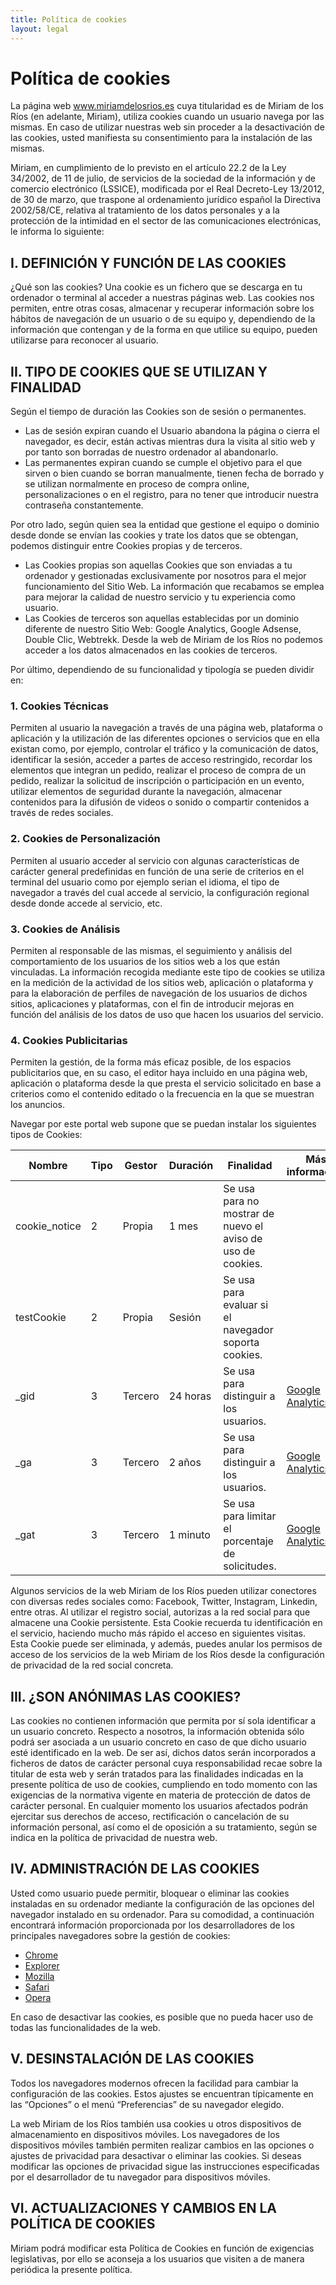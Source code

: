 ```yaml
---
title: Política de cookies
layout: legal
---
```

# Política de cookies

La página web www.miriamdelosrios.es cuya titularidad es de Miriam de los Ríos (en adelante, Miriam), utiliza cookies cuando un usuario navega por las mismas. En caso de utilizar nuestras web sin proceder a la desactivación de las cookies, usted manifiesta su consentimiento para la instalación de las mismas.

Miriam, en cumplimiento de lo previsto en el artículo 22.2 de la Ley 34/2002, de 11 de julio, de servicios de la sociedad de la información y de comercio electrónico (LSSICE), modificada por el Real Decreto-Ley 13/2012, de 30 de marzo, que traspone al ordenamiento jurídico español la Directiva 2002/58/CE, relativa al tratamiento de los datos personales y a la protección de la intimidad en el sector de las comunicaciones electrónicas, le informa lo siguiente:

## I. DEFINICIÓN Y FUNCIÓN DE LAS COOKIES

¿Qué son las cookies? Una cookie es un fichero que se descarga en tu ordenador o terminal al acceder a nuestras páginas web. Las cookies nos permiten, entre otras cosas, almacenar y recuperar información sobre los hábitos de navegación de un usuario o de su equipo y, dependiendo de la información que contengan y de la forma en que utilice su equipo, pueden utilizarse para reconocer al usuario.

## II. TIPO DE COOKIES QUE SE UTILIZAN Y FINALIDAD

Según el tiempo de duración las Cookies son de sesión o permanentes.

- Las de sesión expiran cuando el Usuario abandona la página o cierra el navegador, es decir, están activas mientras dura la visita al sitio web y por tanto son borradas de nuestro ordenador al abandonarlo.
- Las permanentes expiran cuando se cumple el objetivo para el que sirven o bien cuando se borran manualmente, tienen fecha de borrado y se utilizan normalmente en proceso de compra online, personalizaciones o en el registro, para no tener que introducir nuestra contraseña constantemente.

Por otro lado, según quien sea la entidad que gestione el equipo o dominio desde donde se envían las cookies y trate los datos que se obtengan, podemos distinguir entre Cookies propias y de terceros.

- Las Cookies propias son aquellas Cookies que son enviadas a tu ordenador y gestionadas exclusivamente por nosotros para el mejor funcionamiento del Sitio Web. La información que recabamos se emplea para mejorar la calidad de nuestro servicio y tu experiencia como usuario.
- Las Cookies de terceros son aquellas establecidas por un dominio diferente de nuestro Sitio Web: Google Analytics, Google Adsense, Double Clic, Webtrekk. Desde la web de Miriam de los Ríos no podemos acceder a los datos almacenados en las cookies de terceros.

Por último, dependiendo de su funcionalidad y tipología se pueden dividir en:

### 1. Cookies Técnicas

Permiten al usuario la navegación a través de una página web, plataforma o aplicación y la utilización de las diferentes opciones o servicios que en ella existan como, por ejemplo, controlar el tráfico y la comunicación de datos, identificar la sesión, acceder a partes de acceso restringido, recordar los elementos que integran un pedido, realizar el proceso de compra de un pedido, realizar la solicitud de inscripción o participación en un evento, utilizar elementos de seguridad durante la navegación, almacenar contenidos para la difusión de videos o sonido o compartir contenidos a través de redes sociales.

### 2. Cookies de Personalización

Permiten al usuario acceder al servicio con algunas características de carácter general predefinidas en función de una serie de criterios en el terminal del usuario como por ejemplo serian el idioma, el tipo de navegador a través del cual accede al servicio, la configuración regional desde donde accede al servicio, etc.

### 3. Cookies de Análisis

Permiten al responsable de las mismas, el seguimiento y análisis del comportamiento de los usuarios de los sitios web a los que están vinculadas. La información recogida mediante este tipo de cookies se utiliza en la medición de la actividad de los sitios web, aplicación o plataforma y para la elaboración de perfiles de navegación de los usuarios de dichos sitios, aplicaciones y plataformas, con el fin de introducir mejoras en función del análisis de los datos de uso que hacen los usuarios del servicio.

### 4. Cookies Publicitarias

Permiten la gestión, de la forma más eficaz posible, de los espacios publicitarios que, en su caso, el editor haya incluido en una página web, aplicación o plataforma desde la que presta el servicio solicitado en base a criterios como el contenido editado o la frecuencia en la que se muestran los anuncios.

Navegar por este portal web supone que se puedan instalar los siguientes tipos de Cookies:

<table class="table text-soft-white"><thead>
    <tr>
        <th>Nombre</th>
        <th>Tipo</th>
        <th>Gestor</th>
        <th>Duración</th>
        <th>Finalidad</th>
        <th>Más información</th>
    </tr>
    </thead><tbody>
    <tr>
        <td>cookie_notice</td>
        <td>2</td>
        <td>Propia</td>
        <td>1 mes</td>
        <td>Se usa para no mostrar de nuevo el aviso de uso de cookies.</td>
        <td></td>
    </tr>
    <tr>
        <td>testCookie</td>
        <td>2</td>
        <td>Propia</td>
        <td>Sesión</td>
        <td>Se usa para evaluar si el navegador soporta cookies.</td>
        <td></td>
    </tr>
    <tr>
        <td>_gid</td>
        <td>3</td>
        <td>Tercero</td>
        <td>24 horas</td>
        <td>Se usa para distinguir a los usuarios.</td>
        <td><a href="https://developers.google.com/analytics/devguides/collection/gtagjs/cookie-usage?hl=es" target="_blank">Google Analytics</a></td>
    </tr>
    <tr>
        <td>_ga</td>
        <td>3</td>
        <td>Tercero</td>
        <td>2 años</td>
        <td>Se usa para distinguir a los usuarios.</td>
        <td><a href="https://developers.google.com/analytics/devguides/collection/gtagjs/cookie-usage?hl=es" target="_blank">Google Analytics</a></td>
    </tr>
    <tr>
        <td>_gat</td>
        <td>3</td>
        <td>Tercero</td>
        <td>1 minuto</td>
        <td>Se usa para limitar el porcentaje de solicitudes.</td>
        <td><a href="https://developers.google.com/analytics/devguides/collection/gtagjs/cookie-usage?hl=es" target="_blank">Google Analytics</a></td>
    </tr>
</tbody></table>

Algunos servicios de la web Miriam de los Ríos pueden utilizar conectores con diversas redes sociales como: Facebook, Twitter, Instagram, Linkedin, entre otras. Al utilizar el registro social, autorizas a la red social para que almacene una Cookie persistente. Esta Cookie recuerda tu identificación en el servicio, haciendo mucho más rápido el acceso en siguientes visitas. Esta Cookie puede ser eliminada, y además, puedes anular los permisos de acceso de los servicios de la web Miriam de los Ríos desde la configuración de privacidad de la red social concreta.

## III. ¿SON ANÓNIMAS LAS COOKIES?

Las cookies no contienen información que permita por sí sola identificar a un usuario concreto. Respecto a nosotros, la información obtenida sólo podrá ser asociada a un usuario concreto en caso de que dicho usuario esté identificado en la web. De ser así, dichos datos serán incorporados a ficheros de datos de carácter personal cuya responsabilidad recae sobre la titular de esta web y serán tratados para las finalidades indicadas en la presente política de uso de cookies, cumpliendo en todo momento con las exigencias de la normativa vigente en materia de protección de datos de carácter personal. En cualquier momento los usuarios afectados podrán ejercitar sus derechos de acceso, rectificación o cancelación de su información personal, así como el de oposición a su tratamiento, según se indica en la política de privacidad de nuestra web.

## IV. ADMINISTRACIÓN DE LAS COOKIES

Usted como usuario puede permitir, bloquear o eliminar las cookies instaladas en su ordenador mediante la configuración de las opciones del navegador instalado en su ordenador. Para su comodidad, a continuación encontrará información proporcionada por los desarrolladores de los principales navegadores sobre la gestión de cookies:

- <a href="http://support.google.com/chrome/bin/answer.py?hl=es&answer=95647" target="_blank">Chrome</a>
- <a href="http://windows.microsoft.com/es-es/windows-vista/block-or-allow-cookies" target="_blank">Explorer</a>
- <a href="https://support.mozilla.org/es/kb/habilitar-y-deshabilitar-cookies-sitios-web-rastrear-preferencias" target="_blank">Mozilla</a>
- <a href="http://support.apple.com/kb/ph5042" target="_blank">Safari</a>
- <a href="http://help.opera.com/Windows/11.50/es-ES/cookies.html" target="_blank">Opera</a>

En caso de desactivar las cookies, es posible que no pueda hacer uso de todas las funcionalidades de la web.

## V. DESINSTALACIÓN DE LAS COOKIES

Todos los navegadores modernos ofrecen la facilidad para cambiar la configuración de las cookies. Estos ajustes se encuentran típicamente en las “Opciones” o el menú “Preferencias” de su navegador elegido.

La web Miriam de los Ríos también usa cookies u otros dispositivos de almacenamiento en dispositivos móviles. Los navegadores de los dispositivos móviles también permiten realizar cambios en las opciones o ajustes de privacidad para desactivar o eliminar las cookies. Si deseas modificar las opciones de privacidad sigue las instrucciones especificadas por el desarrollador de tu navegador para dispositivos móviles.

## VI. ACTUALIZACIONES Y CAMBIOS EN LA POLÍTICA DE COOKIES

Miriam podrá modificar esta Política de Cookies en función de exigencias legislativas, por ello se aconseja a los usuarios que visiten a de manera periódica la presente política.
